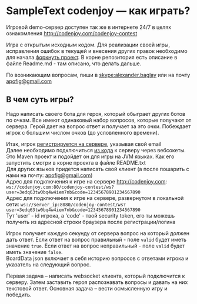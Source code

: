 <meta charset="UTF-8">

# SampleText codenjoy — как играть?

Игровой demo-сервер доступен так же в интернете 24/7 в целях 
ознакомления <a href="http://codenjoy.com/codenjoy-contest">http://codenjoy.com/codenjoy-contest </a>

Игра с открытым исходным кодом. Для реализации своей игры, исправления
ошибок в текущей и внесения других правок необходимо для начала
<a href="https://github.com/codenjoyme/codenjoy">форкнуть проект</a>.
В корне репозитория есть описание в файле Readme.md - там описано, что делать дальше.

По возникающим вопросам, пиши в <a href="skype:alexander.baglay">skype:alexander.baglay</a>
или на почту <a href="mailto:apofig@gmail.com">apofig@gmail.com</a>

## В чем суть игры?

Надо написать своего бота для героя, который обыграет других ботов по очкам. Все имеют одинаковый набор вопросов, 
которые получают от сервера. Герой дает на вопрос ответ и получает за это очки. Побеждает игрок с большим числом очков 
(до условленного времени).

Итак, игрок <a href="register?gameName=sampletext"> регистрируется на сервере</a>, указывая свой email\
Далее необходимо подключиться <a href="resources/user/sampletext-servers.zip">из кода</a> к серверу через вебсокеты. 
Это Maven проект и подойдет он для игры на JVM языках. Как его запустить смотри в корне проекта в файле README.txt\
Для других языков придется написать свой клиент (а после пошарить с нами на почту: apofig@gmail.com)\
Адрес для подключения к игре на сервере http://codenjoy.com: 
`ws://codenjoy.com:80/codenjoy-contest/ws?user=3edq63tw0bq4w4iem7nb&code=12345678901234567890`\
Адрес для подключения к игре на сервере, развернутом в локальной сети: 
`ws://server_ip:8080/codenjoy-contest/ws?user=3edq63tw0bq4w4iem7nb&code=12345678901234567890`\
Тут 'user' - id игрока, a 'code' - твой security token, его ты можешь получить из адресной
строки браузера после регистрации/логина

Игрок получает каждую секунду от сервера вопрос на который должен дать ответ.
Если ответ на вопрос правильный - поле `valid` будет иметь значение `true`.
Если ответ на вопрос неправильный - поле `valid` будет иметь значение `false`.\
BoardData json включает в себя историю вопросов с ответами игрока и указатель на следующий вопрос.

Первая задача – написать websocket клиента, который подключится к серверу.
Затем заставить героя распознавать вопросы и давать на них текстовой ответ.
Основная задача – вести осмысленную игру и победить.